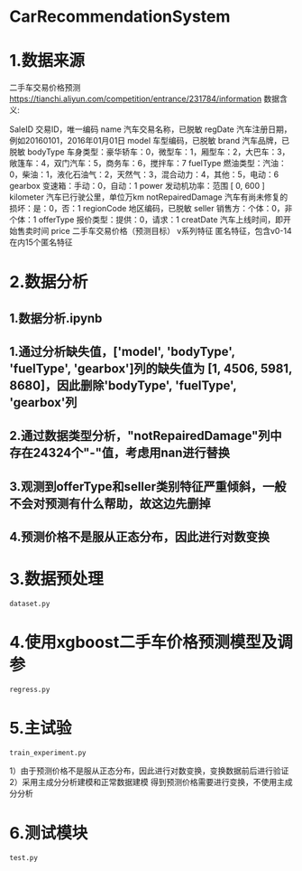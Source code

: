 # CarRecommendationSystem

# 1.数据来源  
二手车交易价格预测	
https://tianchi.aliyun.com/competition/entrance/231784/information
数据含义:

SaleID	交易ID，唯一编码
name	汽车交易名称，已脱敏
regDate	汽车注册日期，例如20160101，2016年01月01日
model	车型编码，已脱敏
brand	汽车品牌，已脱敏
bodyType	车身类型：豪华轿车：0，微型车：1，厢型车：2，大巴车：3，敞篷车：4，双门汽车：5，商务车：6，搅拌车：7
fuelType	燃油类型：汽油：0，柴油：1，液化石油气：2，天然气：3，混合动力：4，其他：5，电动：6
gearbox	变速箱：手动：0，自动：1
power	发动机功率：范围 [ 0, 600 ]
kilometer	汽车已行驶公里，单位万km
notRepairedDamage	汽车有尚未修复的损坏：是：0，否：1
regionCode	地区编码，已脱敏
seller	销售方：个体：0，非个体：1
offerType	报价类型：提供：0，请求：1
creatDate	汽车上线时间，即开始售卖时间
price	二手车交易价格（预测目标）
v系列特征	匿名特征，包含v0-14在内15个匿名特征

# 2.数据分析   
   ## 1.数据分析.ipynb
   ## 1.通过分析缺失值，['model', 'bodyType', 'fuelType', 'gearbox']列的缺失值为 [1, 4506, 5981, 8680]，因此删除'bodyType', 'fuelType', 'gearbox'列 
   ## 2.通过数据类型分析，"notRepairedDamage"列中存在24324个"-"值，考虑用nan进行替换 
   ## 3.观测到offerType和seller类别特征严重倾斜，一般不会对预测有什么帮助，故这边先删掉 
   ## 4.预测价格不是服从正态分布，因此进行对数变换
	
# 3.数据预处理 
	dataset.py

# 4.使用xgboost二手车价格预测模型及调参 

	regress.py  

# 5.主试验 
	train_experiment.py

  1）由于预测价格不是服从正态分布，因此进行对数变换，变换数据前后进行验证
  2）采用主成分分析建模和正常数据建模
  得到预测价格需要进行变换，不使用主成分分析
  
# 6.测试模块 
	test.py
